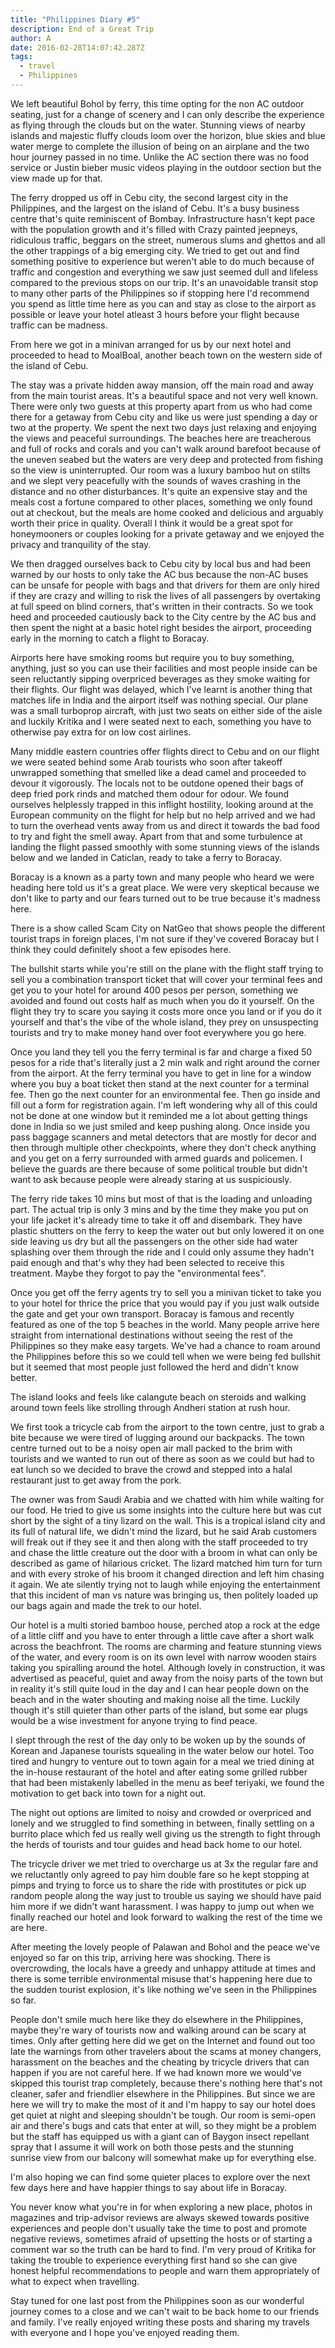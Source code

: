 ```yaml
---
title: "Philippines Diary #5"
description: End of a Great Trip
author: A
date: 2016-02-28T14:07:42.287Z
tags:
  - travel
  - Philippines
---
```

We left beautiful Bohol by ferry, this time opting for the non AC outdoor seating, just for a change of scenery and I can only describe the experience as flying through the clouds but on the water. Stunning views of nearby islands and majestic fluffy clouds loom over the horizon, blue skies and blue water merge to complete the illusion of being on an airplane and the two hour journey passed in no time. Unlike the AC section there was no food service or Justin bieber music videos playing in the outdoor section but the view made up for that.

The ferry dropped us off in Cebu city, the second largest city in the Philippines, and the largest on the island of Cebu. It's a busy business centre that's quite reminiscent of Bombay. Infrastructure hasn't kept pace with the population growth and it's filled with Crazy painted jeepneys, ridiculous traffic, beggars on the street, numerous slums and ghettos and all the other trappings of a big emerging city. We tried to get out and find something positive to experience but weren't able to do much because of traffic and congestion and everything we saw just seemed dull and lifeless compared to the previous stops on our trip. It's an unavoidable transit stop to many other parts of the Philippines so if stopping here I'd recommend you spend as little time here as you can and stay as close to the airport as possible or leave your hotel atleast 3 hours before your flight because traffic can be madness.

From here we got in a minivan arranged for us by our next hotel and proceeded to head to MoalBoal, another beach town on the western side of the island of Cebu.

The stay was a private hidden away mansion, off the main road and away from the main tourist areas. It's a beautiful space and not very well known. There were only two guests at this property apart from us who had come there for a getaway from Cebu city and like us were just spending a day or two at the property. We spent the next two days just relaxing and enjoying the views and peaceful surroundings. The beaches here are treacherous and full of rocks and corals and you can't walk around barefoot because of the uneven seabed but the waters are very deep and protected from fishing so the view is uninterrupted. Our room was a luxury bamboo hut on stilts and we slept very peacefully with the sounds of waves crashing in the distance and no other disturbances. It's quite an expensive stay and the meals cost a fortune compared to other places, something we only found out at checkout, but the meals are home cooked and delicious and arguably worth their price in quality. Overall I think it would be a great spot for honeymooners or couples looking for a private getaway and we enjoyed the privacy and tranquility of the stay.

We then dragged ourselves back to Cebu city by local bus and had been warned by our hosts to only take the AC bus because the non-AC buses can be unsafe for people with bags and that drivers for them are only hired if they are crazy and willing to risk the lives of all passengers by overtaking at full speed on blind corners, that's written in their contracts. So we took heed and proceeded cautiously back to the City centre by the AC bus and then spent the night at a basic hotel right besides the airport, proceeding early in the morning to catch a flight to Boracay.

Airports here have smoking rooms but require you to buy something, anything, just so you can use their facilities and most people inside can be seen reluctantly sipping overpriced beverages as they smoke waiting for their flights. Our flight was delayed, which I've learnt is another thing that matches life in India and the airport itself was nothing special. Our plane was a small turboprop aircraft, with just two seats on either side of the aisle and luckily Kritika and I were seated next to each, something you have to otherwise pay extra for on low cost airlines.

Many middle eastern countries offer flights direct to Cebu and on our flight we were seated behind some Arab tourists who soon after takeoff unwrapped something that smelled like a dead camel and proceeded to devour it vigorously. The locals not to be outdone opened their bags of deep fried pork rinds and matched them odour for odour. We found ourselves helplessly trapped in this inflight hostility, looking around at the European community on the flight for help but no help arrived and we had to turn the overhead vents away from us and direct it towards the bad food to try and fight the smell away. Apart from that and some turbulence at landing the flight passed smoothly with some stunning views of the islands below and we landed in Caticlan, ready to take a ferry to Boracay.

Boracay is a known as a party town and many people who heard we were heading here told us it's a great place. We were very skeptical because we don't like to party and our fears turned out to be true because it's madness here.

There is a show called Scam City on NatGeo that shows people the different tourist traps in foreign places, I'm not sure if they've covered Boracay but I think they could definitely shoot a few episodes here.

The bullshit starts while you're still on the plane with the flight staff trying to sell you a combination transport ticket that will cover your terminal fees and get you to your hotel for around 400 pesos per person, something we avoided and found out costs half as much when you do it yourself. On the flight they try to scare you saying it costs more once you land or if you do it yourself and that's the vibe of the whole island, they prey on unsuspecting tourists and try to make money hand over foot everywhere you go here.

Once you land they tell you the ferry terminal is far and charge a fixed 50 pesos for a ride that's literally just a 2 min walk and right around the corner from the airport. At the ferry terminal you have to get in line for a window where you buy a boat ticket then stand at the next counter for a terminal fee. Then go the next counter for an environmental fee. Then go inside and fill out a form for registration again. I'm left wondering why all of this could not be done at one window but it reminded me a lot about getting things done in India so we just smiled and keep pushing along. Once inside you pass baggage scanners and metal detectors that are mostly for decor and then through multiple other checkpoints, where they don't check anything and you get on a ferry surrounded with armed guards and policemen. I believe the guards are there because of some political trouble but didn't want to ask because people were already staring at us suspiciously.

The ferry ride takes 10 mins but most of that is the loading and unloading part. The actual trip is only 3 mins and by the time they make you put on your life jacket it's already time to take it off and disembark. They have plastic shutters on the ferry to keep the water out but only lowered it on one side leaving us dry but all the passengers on the other side had water splashing over them through the ride and I could only assume they hadn't paid enough and that's why they had been selected to receive this treatment. Maybe they forgot to pay the "environmental fees".

Once you get off the ferry agents try to sell you a minivan ticket to take you to your hotel for thrice the price that you would pay if you just walk outside the gate and get your own transport. Boracay is famous and recently featured as one of the top 5 beaches in the world. Many people arrive here straight from international destinations without seeing the rest of the Philippines so they make easy targets. We've had a chance to roam around the Philippines before this so we could tell when we were being fed bullshit but it seemed that most people just followed the herd and didn't know better.

The island looks and feels like calangute beach on steroids and walking around town feels like strolling through Andheri station at rush hour.

We first took a tricycle cab from the airport to the town centre, just to grab a bite because we were tired of lugging around our backpacks. The town centre turned out to be a noisy open air mall packed to the brim with tourists and we wanted to run out of there as soon as we could but had to eat lunch so we decided to brave the crowd and stepped into a halal restaurant just to get away from the pork.

The owner was from Saudi Arabia and we chatted with him while waiting for our food. He tried to give us some insights into the culture here but was cut short by the sight of a tiny lizard on the wall. This is a tropical island city and its full of natural life, we didn't mind the lizard, but he said Arab customers will freak out if they see it and then along with the staff proceeded to try and chase the little creature out the door with a broom in what can only be described as game of hilarious cricket. The lizard matched him turn for turn and with every stroke of his broom it changed direction and left him chasing it again. We ate silently trying not to laugh while enjoying the entertainment that this incident of man vs nature was bringing us, then politely loaded up our bags again and made the trek to our hotel.

Our hotel is a multi storied bamboo house, perched atop a rock at the edge of a little cliff and you have to enter through a little cave after a short walk across the beachfront. The rooms are charming and feature stunning views of the water, and every room is on its own level with narrow wooden stairs taking you spiralling around the hotel. Although lovely in construction, it was advertised as peaceful, quiet and away from the noisy parts of the town but in reality it's still quite loud in the day and I can hear people down on the beach and in the water shouting and making noise all the time. Luckily though it's still quieter than other parts of the island, but some ear plugs would be a wise investment for anyone trying to find peace.

I slept through the rest of the day only to be woken up by the sounds of Korean and Japanese tourists squealing in the water below our hotel. Too tired and hungry to venture out to town again for a meal we tried dining at the in-house restaurant of the hotel and after eating some grilled rubber that had been mistakenly labelled in the menu as beef teriyaki, we found the motivation to get back into town for a night out.

The night out options are limited to noisy and crowded or overpriced and lonely and we struggled to find something in between, finally settling on a burrito place which fed us really well giving us the strength to fight through the herds of tourists and tour guides and head back home to our hotel.

The tricycle driver we met tried to overcharge us at 3x the regular fare and we reluctantly only agreed to pay him double fare so he kept stopping at pimps and trying to force us to share the ride with prostitutes or pick up random people along the way just to trouble us saying we should have paid him more if we didn't want harassment. I was happy to jump out when we finally reached our hotel and look forward to walking the rest of the time we are here.

After meeting the lovely people of Palawan and Bohol and the peace we've enjoyed so far on this trip, arriving here was shocking. There is overcrowding, the locals have a greedy and unhappy attitude at times and there is some terrible environmental misuse that's happening here due to the sudden tourist explosion, it's like nothing we've seen in the Philippines so far.

People don't smile much here like they do elsewhere in the Philippines, maybe they're wary of tourists now and walking around can be scary at times. Only after getting here did we get on the Internet and found out too late the warnings from other travelers about the scams at money changers, harassment on the beaches and the cheating by tricycle drivers that can happen if you are not careful here. If we had known more we would've skipped this tourist trap completely, because there's nothing here that's not cleaner, safer and friendlier elsewhere in the Philippines. But since we are here we will try to make the most of it and I'm happy to say our hotel does get quiet at night and sleeping shouldn't be tough. Our room is semi-open air and there's bugs and cats that enter at will, so they might be a problem but the staff has equipped us with a giant can of Baygon insect repellant spray that I assume it will work on both those pests and the stunning sunrise view from our balcony will somewhat make up for everything else.

I'm also hoping we can find some quieter places to explore over the next few days here and have happier things to say about life in Boracay.

You never know what you're in for when exploring a new place, photos in magazines and trip-advisor reviews are always skewed towards positive experiences and people don't usually take the time to post and promote negative reviews, sometimes afraid of upsetting the hosts or of starting a comment war so the truth can be hard to find. I'm very proud of Kritika for taking the trouble to experience everything first hand so she can give honest helpful recommendations to people and warn them appropriately of what to expect when travelling.

Stay tuned for one last post from the Philippines soon as our wonderful journey comes to a close and we can't wait to be back home to our friends and family. I've really enjoyed writing these posts and sharing my travels with everyone and I hope you've enjoyed reading them.